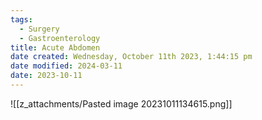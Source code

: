 ```yaml
---
tags:
  - Surgery
  - Gastroenterology
title: Acute Abdomen
date created: Wednesday, October 11th 2023, 1:44:15 pm
date modified: 2024-03-11
date: 2023-10-11
---
```


![[z_attachments/Pasted image 20231011134615.png]]
